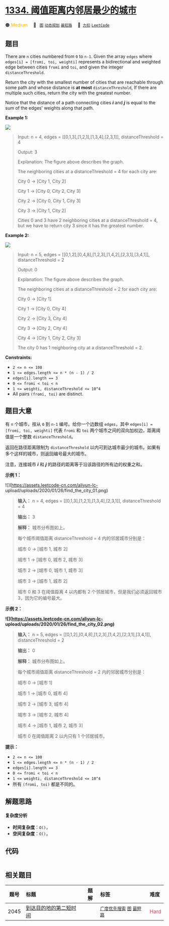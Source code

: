 # [1334. 阈值距离内邻居最少的城市](https://2xiao.github.io/leetcode-js/problem/1334.html)

🟠 <font color=#ffb800>Medium</font>&emsp; 🔖&ensp; [`图`](/tag/graph.md) [`动态规划`](/tag/dynamic-programming.md) [`最短路`](/tag/shortest-path.md)&emsp; 🔗&ensp;[`力扣`](https://leetcode.cn/problems/find-the-city-with-the-smallest-number-of-neighbors-at-a-threshold-distance) [`LeetCode`](https://leetcode.com/problems/find-the-city-with-the-smallest-number-of-neighbors-at-a-threshold-distance)

## 题目

There are `n` cities numbered from `0` to `n-1`. Given the array `edges` where
`edges[i] = [fromi, toi, weighti]` represents a bidirectional and weighted
edge between cities `fromi` and `toi`, and given the integer
`distanceThreshold`.

Return the city with the smallest number of cities that are reachable through
some path and whose distance is **at most** `distanceThreshold`, If there are
multiple such cities, return the city with the greatest number.

Notice that the distance of a path connecting cities _**i**_ and _**j**_ is
equal to the sum of the edges' weights along that path.



**Example 1:**

![](https://assets.leetcode.com/uploads/2024/08/23/problem1334example1.png)

> Input: n = 4, edges = [[0,1,3],[1,2,1],[1,3,4],[2,3,1]], distanceThreshold = 4
> 
> Output: 3
> 
> Explanation: The figure above describes the graph. 
> 
> The neighboring cities at a distanceThreshold = 4 for each city are:
> 
> City 0 -> [City 1, City 2] 
> 
> City 1 -> [City 0, City 2, City 3] 
> 
> City 2 -> [City 0, City 1, City 3] 
> 
> City 3 -> [City 1, City 2] 
> 
> Cities 0 and 3 have 2 neighboring cities at a distanceThreshold = 4, but we have to return city 3 since it has the greatest number.

**Example 2:**

![](https://assets.leetcode.com/uploads/2024/08/23/problem1334example0.png)

> Input: n = 5, edges = [[0,1,2],[0,4,8],[1,2,3],[1,4,2],[2,3,1],[3,4,1]], distanceThreshold = 2
> 
> Output: 0
> 
> Explanation: The figure above describes the graph. 
> 
> The neighboring cities at a distanceThreshold = 2 for each city are:
> 
> City 0 -> [City 1] 
> 
> City 1 -> [City 0, City 4] 
> 
> City 2 -> [City 3, City 4] 
> 
> City 3 -> [City 2, City 4]
> 
> City 4 -> [City 1, City 2, City 3] 
> 
> The city 0 has 1 neighboring city at a distanceThreshold = 2.

**Constraints:**

  * `2 <= n <= 100`
  * `1 <= edges.length <= n * (n - 1) / 2`
  * `edges[i].length == 3`
  * `0 <= fromi < toi < n`
  * `1 <= weighti, distanceThreshold <= 10^4`
  * All pairs `(fromi, toi)` are distinct.


## 题目大意

有 `n` 个城市，按从 `0` 到 `n-1` 编号。给你一个边数组 `edges`，其中 `edges[i] = [fromi, toi,
weighti]` 代表 `fromi` 和 `toi` 两个城市之间的双向加权边，距离阈值是一个整数 `distanceThreshold`。

返回在路径距离限制为 `distanceThreshold` 以内可到达城市最少的城市。如果有多个这样的城市，则返回编号最大的城市。

注意，连接城市 _**i**_ 和 _**j**_ 的路径的距离等于沿该路径的所有边的权重之和。



**示例 1：**

![](https://assets.leetcode-cn.com/aliyun-lc-
upload/uploads/2020/01/26/find_the_city_01.png)

> 
> 
> 
> 
> 
> **输入：** n = 4, edges = [[0,1,3],[1,2,1],[1,3,4],[2,3,1]], distanceThreshold = 4
> 
> **输出：** 3
> 
> **解释：** 城市分布图如上。
> 
> 每个城市阈值距离 distanceThreshold = 4 内的邻居城市分别是：
> 
> 城市 0 -> [城市 1, 城市 2] 
> 
> 城市 1 -> [城市 0, 城市 2, 城市 3] 
> 
> 城市 2 -> [城市 0, 城市 1, 城市 3] 
> 
> 城市 3 -> [城市 1, 城市 2] 
> 
> 城市 0 和 3 在阈值距离 4 以内都有 2 个邻居城市，但是我们必须返回城市 3，因为它的编号最大。
> 
> 

**示例 2：**

**![](https://assets.leetcode-cn.com/aliyun-lc-
upload/uploads/2020/01/26/find_the_city_02.png)**

> 
> 
> 
> 
> 
> **输入：** n = 5, edges = [[0,1,2],[0,4,8],[1,2,3],[1,4,2],[2,3,1],[3,4,1]], distanceThreshold = 2
> 
> **输出：** 0
> 
> **解释：** 城市分布图如上。 
> 
> 每个城市阈值距离 distanceThreshold = 2 内的邻居城市分别是：
> 
> 城市 0 -> [城市 1] 
> 
> 城市 1 -> [城市 0, 城市 4] 
> 
> 城市 2 -> [城市 3, 城市 4] 
> 
> 城市 3 -> [城市 2, 城市 4]
> 
> 城市 4 -> [城市 1, 城市 2, 城市 3] 
> 
> 城市 0 在阈值距离 2 以内只有 1 个邻居城市。
> 
> 



**提示：**

  * `2 <= n <= 100`
  * `1 <= edges.length <= n * (n - 1) / 2`
  * `edges[i].length == 3`
  * `0 <= fromi < toi < n`
  * `1 <= weighti, distanceThreshold <= 10^4`
  * 所有 `(fromi, toi)` 都是不同的。


## 解题思路

#### 复杂度分析

- **时间复杂度**：`O()`，
- **空间复杂度**：`O()`，

## 代码

```javascript

```

## 相关题目

<!-- prettier-ignore -->
| 题号 | 标题 | 题解 | 标签 | 难度 |
| :------: | :------ | :------: | :------ | :------ |
| 2045 | [到达目的地的第二短时间](https://leetcode.com/problems/second-minimum-time-to-reach-destination) |  |  [`广度优先搜索`](/tag/breadth-first-search.md) [`图`](/tag/graph.md) [`最短路`](/tag/shortest-path.md) | <font color=#ff334b>Hard</font> |